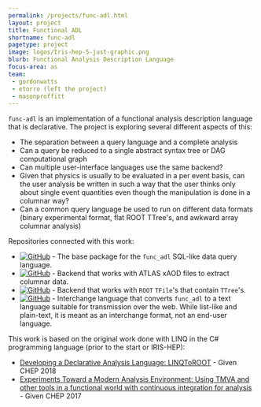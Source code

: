 ```yaml
---
permalink: /projects/func-adl.html
layout: project
title: Functional ADL
shortname: func-adl
pagetype: project
image: logos/Iris-hep-5-just-graphic.png
blurb: Functional Analysis Description Language
focus-area: as
team:
 - gordonwatts
 - etorro (left the project)
 - masonproffitt
---
```


`func-adl` is an implementation of a functional analysis description language that is declarative. The project is exploring several different aspects of this:

- The separation between a query language and a complete analysis
- Can a query be reduced to a single abstract syntax tree or DAG computational graph
- Can multiple user-interface languages use the same backend?
- Given that physics is usually to be evaluated in a per event basis, can the user analysis be written in such a way that the user thinks only about single event quantities even though the manipulation is done in a columnar way?
- Can a common query language be used to run on different data formats (binary experimental format, flat ROOT TTree's, and awkward array columnar analysis)

Repositories connected with this work:

- [![GitHub](https://img.shields.io/badge/GitHub-555555.svg)](https://github.com/iris-hep/func_adl) - The base package for the `func_adl` SQL-like data query language.
- [![GitHub](https://img.shields.io/badge/GitHub-555555.svg)](https://github.com/iris-hep/func_adl_xAOD) - Backend that works with ATLAS xAOD files to extract columnar data.
- [![GitHub](https://img.shields.io/badge/GitHub-555555.svg)](https://github.com/iris-hep/func_adl.uproot) - Backend that works with `ROOT` `TFile`'s that contain `TTree`'s.
- [![GitHub](https://img.shields.io/badge/GitHub-555555.svg)](https://github.com/iris-hep/qastle) - Interchange language that converts `func_adl` to a text language suitable for transmission over the web. While list-like and plain-text, it is meant as an interchange format, not an end-user language.

This work is based on the original work done with LINQ in the C# programming language (prior to the start or IRIS-HEP):

- [Developing a Declarative Analysis Language: LINQToROOT](https://indico.cern.ch/event/587955/contributions/2952520/) - Given CHEP 2018
- [Experiments Toward a Modern Analysis Environment: Using TMVA and other tools in a functional world with continuous integration for analysis](https://indico.cern.ch/event/505613/contributions/2259550/) - Given CHEP 2017

